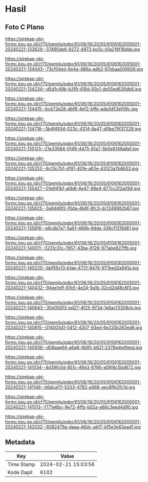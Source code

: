 # Hasil

## Foto C Plano

https://sirekap-obj-formc.kpu.go.id/cf70/pemilu/pdpr/61/06/16/20/05/6106162005001-20240221-133829--37495de6-8272-4973-bc5c-b1a216f18dda.jpg

https://sirekap-obj-formc.kpu.go.id/cf70/pemilu/pdpr/61/06/16/20/05/6106162005001-20240221-134043--73cf04ed-9e4a-486a-adb2-67ebaa009926.jpg

https://sirekap-obj-formc.kpu.go.id/cf70/pemilu/pdpr/61/06/16/20/05/6106162005001-20240221-134234--d5d1c49b-b2f9-416d-93c1-de55ed626db6.jpg

https://sirekap-obj-formc.kpu.go.id/cf70/pemilu/pdpr/61/06/16/20/05/6106162005001-20240221-134415--bcb72e28-dbf8-4ef2-bffe-ada3d53ef09c.jpg

https://sirekap-obj-formc.kpu.go.id/cf70/pemilu/pdpr/61/06/16/20/05/6106162005001-20240221-134718--3b4f4934-023c-4314-8a47-d0be79f37229.jpg

https://sirekap-obj-formc.kpu.go.id/cf70/pemilu/pdpr/61/06/16/20/05/6106162005001-20240221-135125--21e33584-0149-4475-81a7-5b0e8146a8af.jpg

https://sirekap-obj-formc.kpu.go.id/cf70/pemilu/pdpr/61/06/16/20/05/6106162005001-20240221-135253--6c13c7b1-d191-40fe-a63e-43123a7b6b53.jpg

https://sirekap-obj-formc.kpu.go.id/cf70/pemilu/pdpr/61/06/16/20/05/6106162005001-20240221-135427--01e941bf-a0b8-4e47-98e4-677cc2f2a094.jpg

https://sirekap-obj-formc.kpu.go.id/cf70/pemilu/pdpr/61/06/16/20/05/6106162005001-20240221-135625--3a9d49f2-f0da-4b8f-8fc3-dc1249982b87.jpg

https://sirekap-obj-formc.kpu.go.id/cf70/pemilu/pdpr/61/06/16/20/05/6106162005001-20240221-135816--a9cdb7a7-5a61-466b-9dda-336cf1319d61.jpg

https://sirekap-obj-formc.kpu.go.id/cf70/pemilu/pdpr/61/06/16/20/05/6106162005001-20240221-140011--3231c31c-7957-43be-9128-971abe827ffb.jpg

https://sirekap-obj-formc.kpu.go.id/cf70/pemilu/pdpr/61/06/16/20/05/6106162005001-20240221-140220--bbf55cf3-b1ae-4721-8474-977eed2a941a.jpg

https://sirekap-obj-formc.kpu.go.id/cf70/pemilu/pdpr/61/06/16/20/05/6106162005001-20240221-140432--94ee1eff-97e5-4e24-9a1b-32cd2d48c8f3.jpg

https://sirekap-obj-formc.kpu.go.id/cf70/pemilu/pdpr/61/06/16/20/05/6106162005001-20240221-140643--30d350f3-ed27-4f25-973d-1e6acf3308cb.jpg

https://sirekap-obj-formc.kpu.go.id/cf70/pemilu/pdpr/61/06/16/20/05/6106162005001-20240221-140815--01400341-0412-4307-93ed-6e225b263ed6.jpg

https://sirekap-obj-formc.kpu.go.id/cf70/pemilu/pdpr/61/06/16/20/05/6106162005001-20240221-140936--d08aae64-a6a8-4b95-b621-2378ededfeed.jpg

https://sirekap-obj-formc.kpu.go.id/cf70/pemilu/pdpr/61/06/16/20/05/6106162005001-20240221-141034--4d39fc0d-851c-46e3-8786-a06f4c5bd672.jpg

https://sirekap-obj-formc.kpu.go.id/cf70/pemilu/pdpr/61/06/16/20/05/6106162005001-20240221-141146--b6dca111-5333-4782-a968-aec8ffe2fc1d.jpg

https://sirekap-obj-formc.kpu.go.id/cf70/pemilu/pdpr/61/06/16/20/05/6106162005001-20240221-141513--f771e6bc-9e72-4ffb-b02a-e66c3eed4d90.jpg

https://sirekap-obj-formc.kpu.go.id/cf70/pemilu/pdpr/61/06/16/20/05/6106162005001-20240221-142032--6082479a-daaa-46dc-ab17-bf5e3e63ead1.jpg


## Metadata

| Key        | Value               |
| ---------- | ------------------- |
| Time Stamp | 2024-02-21 15:03:56 |
| Kode Dapil | 6102                |



